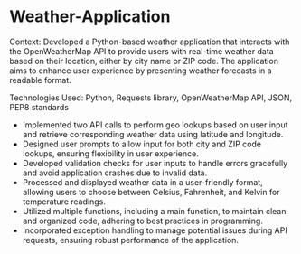 # Weather-Application
Context: Developed a Python-based weather application that interacts with the OpenWeatherMap API to provide users with real-time weather data based on their location, either by city name or ZIP code. The application aims to enhance user experience by presenting weather forecasts in a readable format.

Technologies Used: Python, Requests library, OpenWeatherMap API, JSON, PEP8 standards

* Implemented two API calls to perform geo lookups based on user input and retrieve corresponding weather data using latitude and longitude.
* Designed user prompts to allow input for both city and ZIP code lookups, ensuring flexibility in user experience.
* Developed validation checks for user inputs to handle errors gracefully and avoid application crashes due to invalid data.
* Processed and displayed weather data in a user-friendly format, allowing users to choose between Celsius, Fahrenheit, and Kelvin for temperature readings.
* Utilized multiple functions, including a main function, to maintain clean and organized code, adhering to best practices in programming.
* Incorporated exception handling to manage potential issues during API requests, ensuring robust performance of the application.
